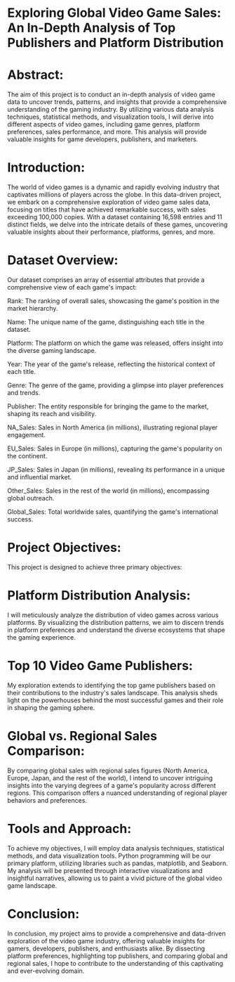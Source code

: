 # Exploring Global Video Game Sales: An In-Depth Analysis of Top Publishers and Platform Distribution

# Abstract:
The aim of this project is to conduct an in-depth analysis of video game data to uncover trends, patterns, and insights that provide a comprehensive understanding of the gaming industry. By utilizing various data analysis techniques, statistical methods, and visualization tools, I will derive into different aspects of video games, including game genres, platform preferences, sales performance, and more. This analysis will provide valuable insights for game developers, publishers, and marketers.

# Introduction: 
The world of video games is a dynamic and rapidly evolving industry that captivates millions of players across the globe. In this data-driven project, we embark on a comprehensive exploration of video game sales data, focusing on titles that have achieved remarkable success, with sales exceeding 100,000 copies. With a dataset containing 16,598 entries and 11 distinct fields, we delve into the intricate details of these games, uncovering valuable insights about their performance, platforms, genres, and more.

# Dataset Overview:

Our dataset comprises an array of essential attributes that provide a comprehensive view of each game's impact:

Rank: The ranking of overall sales, showcasing the game's position in the market hierarchy.

Name: The unique name of the game, distinguishing each title in the dataset.

Platform: The platform on which the game was released, offers insight into the diverse gaming landscape.

Year: The year of the game's release, reflecting the historical context of each title.

Genre: The genre of the game, providing a glimpse into player preferences and trends.

Publisher: The entity responsible for bringing the game to the market, shaping its reach and visibility.

NA_Sales: Sales in North America (in millions), illustrating regional player engagement.

EU_Sales: Sales in Europe (in millions), capturing the game's popularity on the continent.

JP_Sales: Sales in Japan (in millions), revealing its performance in a unique and influential market.

Other_Sales: Sales in the rest of the world (in millions), encompassing global outreach.

Global_Sales: Total worldwide sales, quantifying the game's international success.

# Project Objectives:
This project is designed to achieve three primary objectives:

# Platform Distribution Analysis: 
I will meticulously analyze the distribution of video games across various platforms. By visualizing the distribution patterns, we aim to discern trends in platform preferences and understand the diverse ecosystems that shape the gaming experience.

# Top 10 Video Game Publishers: 
My exploration extends to identifying the top game publishers based on their contributions to the industry's sales landscape. This analysis sheds light on the powerhouses behind the most successful games and their role in shaping the gaming sphere.

# Global vs. Regional Sales Comparison:
By comparing global sales with regional sales figures (North America, Europe, Japan, and the rest of the world), I intend to uncover intriguing insights into the varying degrees of a game's popularity across different regions. This comparison offers a nuanced understanding of regional player behaviors and preferences.

# Tools and Approach:
To achieve my objectives, I will employ data analysis techniques, statistical methods, and data visualization tools. Python programming will be our primary platform, utilizing libraries such as pandas, matplotlib, and Seaborn. My analysis will be presented through interactive visualizations and insightful narratives, allowing us to paint a vivid picture of the global video game landscape.

# Conclusion:
In conclusion, my project aims to provide a comprehensive and data-driven exploration of the video game industry, offering valuable insights for gamers, developers, publishers, and enthusiasts alike. By dissecting platform preferences, highlighting top publishers, and comparing global and regional sales, I hope to contribute to the understanding of this captivating and ever-evolving domain.
